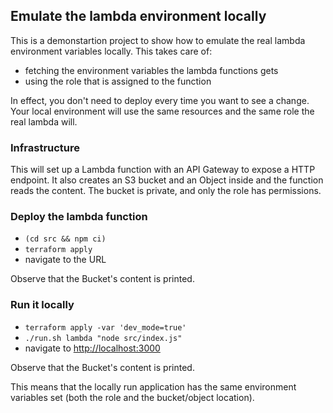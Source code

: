 ## Emulate the lambda environment locally

This is a demonstartion project to show how to emulate the real lambda environment variables locally. This takes care of:

* fetching the environment variables the lambda functions gets
* using the role that is assigned to the function

In effect, you don't need to deploy every time you want to see a change. Your local environment will use the same resources and the same role the real lambda will.

### Infrastructure

This will set up a Lambda function with an API Gateway to expose a HTTP endpoint. It also creates an S3 bucket and an Object inside and the function reads the
content. The bucket is private, and only the role has permissions.

### Deploy the lambda function

* ```(cd src && npm ci)```
* ```terraform apply```
* navigate to the URL

Observe that the Bucket's content is printed.

### Run it locally

* ```terraform apply -var 'dev_mode=true'```
* ```./run.sh lambda "node src/index.js"```
* navigate to [http://localhost:3000](http://localhost:3000)

Observe that the Bucket's content is printed.

This means that the locally run application has the same environment variables set (both the role and the bucket/object location).

